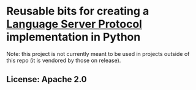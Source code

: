 Reusable bits for creating a [Language Server Protocol](https://github.com/Microsoft/language-server-protocol) implementation in Python
=============

Note: this project is not currently meant to be used in projects outside of this repo
(it is vendored by those on release).

License: Apache 2.0
-------------------
